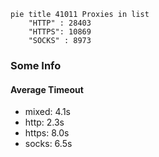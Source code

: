 
```mermaid
pie title 41011 Proxies in list
    "HTTP" : 28403
    "HTTPS": 10869
    "SOCKS" : 8973
```

### Some Info
#### Average Timeout

- mixed: 4.1s
- http: 2.3s
- https: 8.0s
- socks: 6.5s
